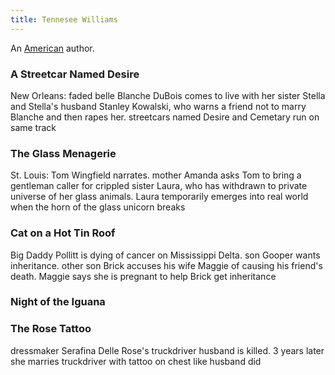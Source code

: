```yaml
---
title: Tennesee Williams
---
```


An [American](../index.html) author.

### A Streetcar Named Desire

New Orleans: faded belle Blanche DuBois comes to live with her sister Stella and Stella's husband Stanley Kowalski, who warns a friend not to marry Blanche and then rapes her. streetcars named Desire and Cemetary run on same track

### The Glass Menagerie

St. Louis: Tom Wingfield narrates. mother Amanda asks Tom to bring a gentleman caller for crippled sister Laura, who has withdrawn to private universe of her glass animals. Laura temporarily emerges into real world when the horn of the glass unicorn breaks

### Cat on a Hot Tin Roof

Big Daddy Pollitt is dying of cancer on Mississippi Delta. son Gooper wants inheritance. other son Brick accuses his wife Maggie of causing his friend's death. Maggie says she is pregnant to help Brick get inheritance

### Night of the Iguana

### The Rose Tattoo

dressmaker Serafina Delle Rose's truckdriver husband is killed. 3 years later she marries truckdriver with tattoo on chest like husband did
